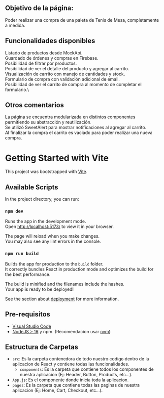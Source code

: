 ## Objetivo de la página:
Poder realizar una compra de una paleta de Tenis de Mesa, completamente a medida.

## Funcionalidades disponibles
Listado de productos desde MockApi.\
Guardado de órdenes y compras en Firebase.\
Posibilidad de filtrar por productos.\
Posibilidad de ver el detalle del producto y agregar al carrito.\
Visualización de carrito con manejo de cantidades y stock.\
Formulario de compra con validación adicional de email.\
Posibilidad de ver el carrito de compra al momento de completar el formulario.\

## Otros comentarios
La página se encuentra modularizada en distintos componentes permitiendo su abstracción y reutilización.\
Se utilizó SweetAlert para mostrar notificaciones al agregar al carrito.\
Al finalizar la compra el carrito es vaciado para poder realizar una nueva compra.

# Getting Started with Vite

This project was bootstrapped with [Vite](https://github.com/vitejs/vite).

## Available Scripts

In the project directory, you can run:

### `npm dev`

Runs the app in the development mode.\
Open [http://localhost:5173/](http://localhost:5173) to view it in your browser.

The page will reload when you make changes.\
You may also see any lint errors in the console.

### `npm run build`

Builds the app for production to the `build` folder.\
It correctly bundles React in production mode and optimizes the build for the best performance.

The build is minified and the filenames include the hashes.\
Your app is ready to be deployed!

See the section about [deployment](https://facebook.github.io/create-react-app/docs/deployment) for more information.


## Pre-requisitos
- [Visual Studio Code]('https://code.visualstudio.com/')
- [NodeJS > 16]('https://nodejs.org') y npm. (Recomendacion usar [nvm](https://github.com/nvm-sh/nvm))

## Estructura de Carpetas
- `src`: Es la carpeta contenedora de todo nuestro codigo dentro de la aplicacion de React y contiene todas las funcionalidades.
    - `components`: Es la carpeta que contiene todos los componentes de nuestra aplicacion (Ej: Header, Button, Products, etc...).
- `App.js`: Es el componente donde inicia toda la aplicacion.
- `pages`: Es la carpeta que contiene todas las paginas de nuestra aplicacion (Ej: Home, Cart, Checkout, etc...).